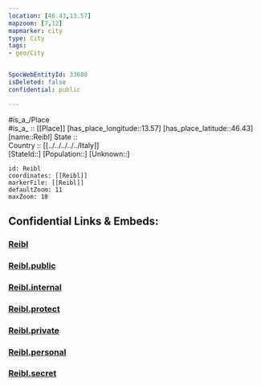 ```yaml
---
location: [46.43,13.57] 
mapzoom: [7,12] 
mapmarker: city 
type: City
tags:
- geo/City


SpocWebEntityId: 33680
isDeleted: false
confidential: public

---
```

#is_a_/Place  
#is_a_ :: [[Place]] 
[has_place_longitude::13.57] 
[has_place_latitude::46.43] 
[name::Reibl] 
State ::  
Country :: [[../../../../../Italy]]  
[StateId::] 
[Population::] 
[Unknown::] 


```leaflet
id: Reibl
coordinates: [[Reibl]] 
markerFile: [[Reibl]] 
defaultZoom: 11 
maxZoom: 18
```


## Confidential Links & Embeds: 

### [Reibl](/_Standards/Earth/Continent/Europe/Europe~South/Italy/regions~Italy/Friuli-Venezia_Giulia/Udine.Province/City/Reibl.md) 

### [Reibl.public](/_public/Earth/Continent/Europe/Europe~South/Italy/regions~Italy/Friuli-Venezia_Giulia/Udine.Province/City/Reibl.public.md) 

### [Reibl.internal](/_internal/Earth/Continent/Europe/Europe~South/Italy/regions~Italy/Friuli-Venezia_Giulia/Udine.Province/City/Reibl.internal.md) 

### [Reibl.protect](/_protect/Earth/Continent/Europe/Europe~South/Italy/regions~Italy/Friuli-Venezia_Giulia/Udine.Province/City/Reibl.protect.md) 

### [Reibl.private](/_private/Earth/Continent/Europe/Europe~South/Italy/regions~Italy/Friuli-Venezia_Giulia/Udine.Province/City/Reibl.private.md) 

### [Reibl.personal](/_personal/Earth/Continent/Europe/Europe~South/Italy/regions~Italy/Friuli-Venezia_Giulia/Udine.Province/City/Reibl.personal.md) 

### [Reibl.secret](/_secret/Earth/Continent/Europe/Europe~South/Italy/regions~Italy/Friuli-Venezia_Giulia/Udine.Province/City/Reibl.secret.md)

